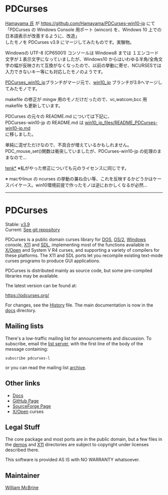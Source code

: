 PDCurses
========

[Hamayama 氏](https://github.com/Hamayama) が https://github.com/Hamayama/PDCurses-win10-jp  にて  
 「PDCurses の Windows Console 用ポート (wincon) を、Windows 10 上での日本語表示が改善するように、改造」  
したモノを PDCurses v3.9 にマージしてみたものです。実験物。

Windowsの UTF-8 (CP65001) コンソールは Windows8 までは １エンコード文字が１表示文字になっていましたが、Windows10 からはいわゆる半角/全角文字の幅が反映されて互換がなくなったので、以前の挙動に寄せ、NCURSESでは入力できないキー等にも対応したモノのようです。

[PDCurses_win10_jp](https://github.com/tenk-a/PDCurses/tree/PDCurses_win10_jp)ブランチがマージ元で、[win10_jp](https://github.com/tenk-a/PDCurses/tree/win10_jp) ブランチが3.9へマージしてみたモノです。

makefile の修正が mingw 用のモノだけだったので、vc,watcom,bcc 用 makefile  も更新しています。

PDCurses の元々の README.md については下記に、  
PDCurses-win10-jp の README.md  は [win10_jp_files/README_PDCurses-win10-jp.md](win10_jp_files/README_PDCurses-win10-jp.md)  
に移しました。

単純に混ぜただけなので、不具合が増えているかもしれません。  
PDC_mouse_set()関数は衝突していましたが、PDCurses-win10-jp の処理のままなので…

[tenk*](https://github.com/tenk-a/)
※私がやった修正についても元のライセンスに同じです。

※ macやlinux の ncurses の挙動の兼ね合い等、これを反映するかどうかはケースバイケース。win10環境前提で作ったモノは逆におかしくなるが必然…

----------------------------------------------------------------------

PDCurses
========

Stable: [v3.9]  
Current: [See git repository][git]

PDCurses is a public domain curses library for [DOS], [OS/2], [Windows]
console, [X11] and [SDL], implementing most of the functions available in
[X/Open] and System V R4 curses, and supporting a variety of compilers for
these platforms. The X11 and SDL ports let you recompile existing
text-mode curses programs to produce GUI applications.

PDCurses is distributed mainly as source code, but some pre-compiled
libraries may be available.

The latest version can be found at:

   <https://pdcurses.org/>

For changes, see the [History] file. The main documentation is now in the
[docs] directory.


Mailing lists
-------------

There's a low-traffic mailing list for announcements and discussion. To
subscribe, email the [list server], with the first line of the body of
the message containing:

`subscribe pdcurses-l`

or you can read the mailing list [archive].


Other links
-----------

* [Docs][docs]
* [GitHub Page][git]
* [SourceForge Page]
* [X/Open] curses


Legal Stuff
-----------

The core package and most ports are in the public domain, but a few files
in the [demos] and [X11][xstatus] directories are subject to copyright
under licenses described there.

This software is provided AS IS with NO WARRANTY whatsoever.


Maintainer
----------

[William McBrine]


[v3.9]: https://github.com/wmcbrine/PDCurses/releases/tag/3.9
[git]: https://github.com/wmcbrine/PDCurses

[History]: docs/HISTORY.md
[docs]: docs/README.md

[list server]: mailto:majordomo@lightlink.com
[archive]: https://www.mail-archive.com/pdcurses-l@lightlink.com/

[SourceForge Page]: https://sourceforge.net/projects/pdcurses
[X/Open]: https://pubs.opengroup.org/onlinepubs/007908799/cursesix.html

[DOS]: dos/README.md
[OS/2]: os2/README.md
[SDL]: sdl2/README.md
[Windows]: wincon/README.md
[X11]: x11/README.md

[demos]: demos/README.md#distribution-status
[xstatus]: x11/README.md#distribution-status

[William McBrine]: https://wmcbrine.com/
